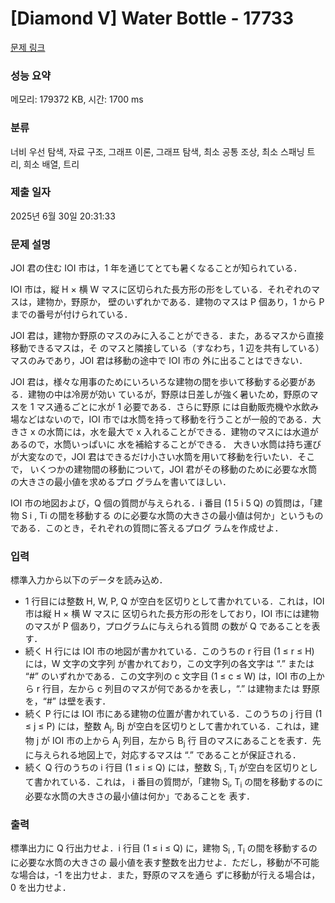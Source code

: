 # [Diamond V] Water Bottle - 17733 

[문제 링크](https://www.acmicpc.net/problem/17733) 

### 성능 요약

메모리: 179372 KB, 시간: 1700 ms

### 분류

너비 우선 탐색, 자료 구조, 그래프 이론, 그래프 탐색, 최소 공통 조상, 최소 스패닝 트리, 희소 배열, 트리

### 제출 일자

2025년 6월 30일 20:31:33

### 문제 설명

<p>JOI 君の住む IOI 市は，1 年を通じてとても暑くなることが知られている．</p>

<p>IOI 市は，縦 H × 横 W マスに区切られた長方形の形をしている．それぞれのマスは，建物か，野原か， 壁のいずれかである．建物のマスは P 個あり，1 から P までの番号が付けられている．</p>

<p>JOI 君は，建物か野原のマスのみに入ることができる．また，あるマスから直接移動できるマスは，そ のマスと隣接している（すなわち，1 辺を共有している）マスのみであり，JOI 君は移動の途中で IOI 市の 外に出ることはできない．</p>

<p>JOI 君は，様々な用事のためにいろいろな建物の間を歩いて移動する必要がある．建物の中は冷房が効い ているが，野原は日差しが強く暑いため，野原のマスを 1 マス通るごとに水が 1 必要である．さらに野原 には自動販売機や水飲み場などはないので，IOI 市では水筒を持って移動を行うことが一般的である．大 きさ x の水筒には，水を最大で x 入れることができる．建物のマスには水道があるので，水筒いっぱいに 水を補給することができる． 大きい水筒は持ち運びが大変なので，JOI 君はできるだけ小さい水筒を用いて移動を行いたい．そこで， いくつかの建物間の移動について，JOI 君がその移動のために必要な水筒の大きさの最小値を求めるプロ グラムを書いてほしい．</p>

<p>IOI 市の地図および，Q 個の質問が与えられる．i 番目 (1 5 i 5 Q) の質問は，「建物 S i , Ti の間を移動する のに必要な水筒の大きさの最小値は何か」というものである．このとき，それぞれの質問に答えるプログ ラムを作成せよ．</p>

### 입력 

 <p>標準入力から以下のデータを読み込め．</p>

<ul>
	<li>1 行目には整数 H, W, P, Q が空白を区切りとして書かれている．これは，IOI 市は縦 H × 横 W マスに 区切られた長方形の形をしており，IOI 市には建物のマスが P 個あり，プログラムに与えられる質問 の数が Q であることを表す．</li>
	<li>続く H 行には IOI 市の地図が書かれている．このうちの r 行目 (1 ≤ r ≤ H) には，W 文字の文字列 が書かれており，この文字列の各文字は “.” または “#” のいずれかである．この文字列の c 文字目 (1 ≤ c ≤ W) は，IOI 市の上から r 行目，左から c 列目のマスが何であるかを表し，“.” は建物または 野原を，“#” は壁を表す．</li>
	<li>続く P 行には IOI 市にある建物の位置が書かれている．このうちの j 行目 (1 ≤ j ≤ P) には，整数 A<sub>j</sub>, Bj が空白を区切りとして書かれている．これは，建物 j が IOI 市の上から A<sub>j</sub> 列目，左から B<sub>j</sub> 行 目のマスにあることを表す．先に与えられる地図上で，対応するマスは “.” であることが保証される．</li>
	<li>続く Q 行のうちの i 行目 (1 ≤ i ≤ Q) には，整数 S<sub>i</sub> , T<sub>i</sub> が空白を区切りとして書かれている．これは， i 番目の質問が，「建物 S<sub>i</sub>, T<sub>i</sub> の間を移動するのに必要な水筒の大きさの最小値は何か」であることを 表す．</li>
</ul>

### 출력 

 <p>標準出力に Q 行出力せよ．i 行目 (1 ≤ i ≤ Q) に，建物 S<sub>i</sub> , T<sub>i</sub> の間を移動するのに必要な水筒の大きさの 最小値を表す整数を出力せよ．ただし，移動が不可能な場合は，-1 を出力せよ．また，野原のマスを通ら ずに移動が行える場合は，0 を出力せよ．</p>


